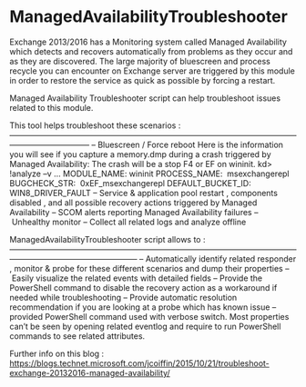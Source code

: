 # ManagedAvailabilityTroubleshooter
Exchange 2013/2016 has a Monitoring system called Managed Availability which detects and recovers automatically from problems as they occur and as they are discovered.
The large majority of bluescreen and process recycle you can encounter on Exchange server are triggered by this module in order to restore the service as quick as possible by forcing a restart.

Managed Availability Troubleshooter script can help troubleshoot issues related to this module.

This tool helps troubleshoot these scenarios :
——————————————————————————————————————————————
– Bluescreen / Force reboot
Here is the information you will see if you capture a memory.dmp during a crash triggered by Managed Availability:
The crash will be a stop F4 or EF on wininit.
kd> !analyze –v
…
MODULE_NAME: wininit
PROCESS_NAME:  msexchangerepl
BUGCHECK_STR:  0xEF_msexchangerepl
DEFAULT_BUCKET_ID:  WIN8_DRIVER_FAULT
– Service & application pool restart , components disabled , and all possible recovery actions triggered by Managed Availability
– SCOM alerts reporting Managed Availability failures
– Unhealthy monitor
– Collect all related logs and analyze offline

ManagedAvailabilityTroubleshooter script allows to :
————————————————————————————————————————————————————
– Automatically identify related responder , monitor & probe for these different scenarios and dump their properties
– Easily visualize the related events with detailed fields
– Provide the PowerShell command to disable the recovery action as a workaround if needed while troubleshooting
– Provide automatic resolution recommendation if you are looking at a probe which has known issue
– provided PowerShell command used with verbose switch. Most properties can’t be seen by opening related eventlog and require to run PowerShell commands to see related attributes.

Further info on this blog :
https://blogs.technet.microsoft.com/jcoiffin/2015/10/21/troubleshoot-exchange-20132016-managed-availability/
